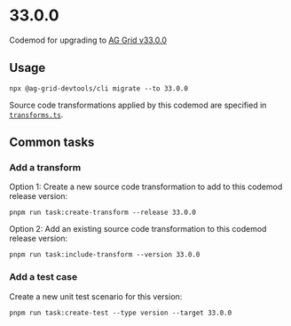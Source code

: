 # 33.0.0

Codemod for upgrading to [AG Grid v33.0.0](https://github.com/ag-grid/ag-grid/releases/tag/v33.0.0)

## Usage

```
npx @ag-grid-devtools/cli migrate --to 33.0.0
```

Source code transformations applied by this codemod are specified in [`transforms.ts`](./transforms.ts).

## Common tasks

### Add a transform

Option 1: Create a new source code transformation to add to this codemod release version:

```
pnpm run task:create-transform --release 33.0.0
```

Option 2: Add an existing source code transformation to this codemod release version:

```
pnpm run task:include-transform --version 33.0.0
```

### Add a test case

Create a new unit test scenario for this version:

```
pnpm run task:create-test --type version --target 33.0.0
```
